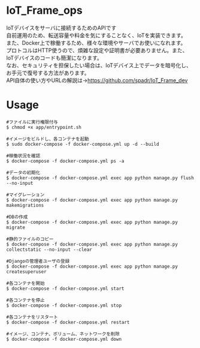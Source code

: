 # IoT_Frame_ops
IoTデバイスをサーバに接続するためのAPIです<br>
自前運用のため、転送容量や料金を気にすることなく、IoTを実装できます。<br>
また、Docker上で稼働するため、様々な環境やサーバでお使いになれます。<br>
プロトコルはHTTP使うので、煩雑な設定や証明書が必要ありません。また、IoTデバイスのコードも簡潔になります。<br>
なお、セキュリティを担保したい場合は、IoTデバイス上でデータを暗号化し、お手元で復号する方法があります。<br>
API自体の使い方やURLの解説は→https://github.com/spadr/IoT_Frame_dev
<br>
# Usage
```
#ファイルに実行権限付与
$ chmod +x app/entrypoint.sh

#イメージをビルドし、各コンテナを起動
$ sudo docker-compose -f docker-compose.yml up -d --build

#稼働状況を確認
$ docker-compose -f docker-compose.yml ps -a

#データの初期化
$ docker-compose -f docker-compose.yml exec app python manage.py flush --no-input

#マイグレーション
$ docker-compose -f docker-compose.yml exec app python manage.py makemigrations

#DBの作成
$ docker-compose -f docker-compose.yml exec app python manage.py migrate

#静的ファイルのコピー
$ docker-compose -f docker-compose.yml exec app python manage.py collectstatic --no-input --clear

#Djangoの管理者ユーザの登録
$ docker-compose -f docker-compose.yml exec app python manage.py createsuperuser

#各コンテナを開始
$ docker-compose -f docker-compose.yml start

#各コンテナを停止
$ docker-compose -f docker-compose.yml stop

#各コンテナをリスタート
$ docker-compose -f docker-compose.yml restart

#イメージ、コンテナ、ボリューム、ネットワークを削除
$ docker-compose -f docker-compose.yml down
```

